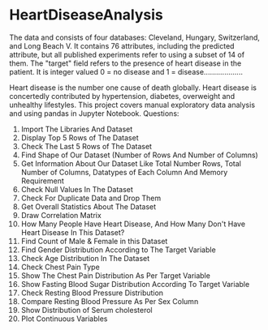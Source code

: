 # HeartDiseaseAnalysis
The data and consists of four databases: Cleveland, Hungary, Switzerland, and Long Beach V. It contains 76 attributes, including the predicted attribute, but all published experiments refer to using a subset of 14 of them. The "target" field refers to the presence of heart disease in the patient. It is integer valued 0 = no disease and 1 = disease...................


Heart disease is the number one cause of death globally. Heart disease is concertedly contributed by hypertension, diabetes, overweight and unhealthy lifestyles.
This project covers manual exploratory data analysis and using pandas in Jupyter Notebook. 
Questions:
1. Import The Libraries And Dataset
2. Display Top 5 Rows of The Dataset
3. Check The Last 5 Rows of The Dataset
4. Find Shape of Our Dataset (Number of Rows And Number of Columns)
5. Get Information About Our Dataset Like Total Number Rows, Total Number of Columns, Datatypes of Each Column And Memory Requirement
6. Check Null Values In The Dataset
7. Check For Duplicate Data and Drop Them
8. Get Overall Statistics About The Dataset
9. Draw Correlation Matrix 
10. How Many People Have Heart Disease, And How Many Don't Have Heart Disease In This Dataset?
11. Find Count of  Male & Female in this Dataset
12. Find Gender Distribution According to The Target Variable
13. Check Age Distribution In The Dataset
14. Check Chest Pain Type
15. Show The Chest Pain Distribution As Per Target Variable
16. Show Fasting Blood Sugar Distribution According To Target Variable
17.  Check Resting Blood Pressure Distribution
18. Compare Resting Blood Pressure As Per Sex Column
19. Show Distribution of Serum cholesterol
20. Plot Continuous Variables
